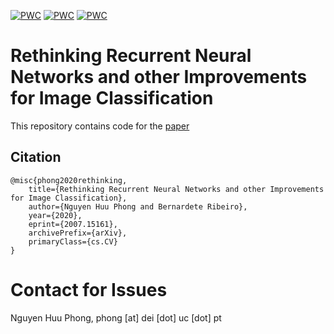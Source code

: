 [![PWC](https://img.shields.io/endpoint.svg?url=https://paperswithcode.com/badge/rethinking-recurrent-neural-networks-and/image-classification-on-icassava-19)](https://paperswithcode.com/sota/image-classification-on-icassava-19?p=rethinking-recurrent-neural-networks-and)
[![PWC](https://img.shields.io/endpoint.svg?url=https://paperswithcode.com/badge/rethinking-recurrent-neural-networks-and/image-classification-on-fashion-mnist)](https://paperswithcode.com/sota/image-classification-on-fashion-mnist?p=rethinking-recurrent-neural-networks-and)
[![PWC](https://img.shields.io/endpoint.svg?url=https://paperswithcode.com/badge/rethinking-recurrent-neural-networks-and/image-classification-on-cifar-10)](https://paperswithcode.com/sota/image-classification-on-cifar-10?p=rethinking-recurrent-neural-networks-and)

# Rethinking Recurrent Neural Networks and other Improvements for Image Classification
This repository contains code for the [paper](https://arxiv.org/abs/2007.15161)

## Citation
```citation
@misc{phong2020rethinking,
    title={Rethinking Recurrent Neural Networks and other Improvements for Image Classification},
    author={Nguyen Huu Phong and Bernardete Ribeiro},
    year={2020},
    eprint={2007.15161},
    archivePrefix={arXiv},
    primaryClass={cs.CV}
}
```

# Contact for Issues
Nguyen Huu Phong, phong [at] dei [dot] uc [dot] pt</br>
